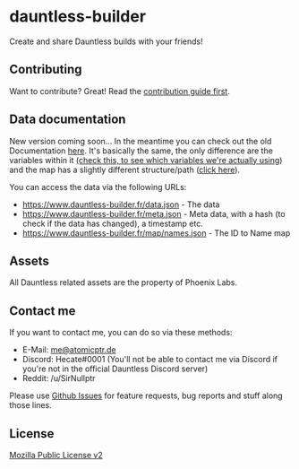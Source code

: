 # dauntless-builder

Create and share Dauntless builds with your friends!

## Contributing

Want to contribute? Great! Read the [contribution guide first](CONTRIBUTING.md).

## Data documentation

New version coming soon... In the meantime you can check out the old Documentation [here](https://github.com/leghort/dauntless-builder-french/tree/dauntless-builder/v1#using-the-dauntless-builder-build-id-format). It's basically the same, the only difference are the variables within it [(check this, to see which variables we're actually using](https://github.com/leghort/dauntless-builder-french/blob/master/src/models/BuildModel.jsx#L8)) and the map has a slightly different structure/path ([click here](https://github.com/leghort/dauntless-builder-french/blob/master/.map/names.json)).

You can access the data via the following URLs:

* https://www.dauntless-builder.fr/data.json - The data
* https://www.dauntless-builder.fr/meta.json - Meta data, with a hash (to check if the data has changed), a timestamp etc.
* https://www.dauntless-builder.fr/map/names.json - The ID to Name map

## Assets

All Dauntless related assets are the property of Phoenix Labs.

## Contact me

If you want to contact me, you can do so via these methods:

* E-Mail: me@atomicptr.de
* Discord: Hecate#0001 (You'll not be able to contact me via Discord if you're not in the official Dauntless Discord server)
* Reddit: /u/SirNullptr

Please use [Github Issues](https://github.com/leghort/dauntless-builder-french/issues) for feature requests, bug reports and stuff along those lines.

## License

[Mozilla Public License v2](https://tldrlegal.com/license/mozilla-public-license-2.0-(mpl-2))
